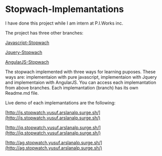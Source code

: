 # Stopwach-Implemantations

I have done this project while I am intern at P.I.Works inc.

The project has three other branches:

[Javascript-Stopwach](https://github.com/yusufarslanalp/Stopwach-Implemantations/tree/Javascript-Stopwach)

[Jquery-Stopwach](https://github.com/yusufarslanalp/Stopwach-Implemantations/tree/Jquery-Stopwach)

[AngularJS-Stopwach](https://github.com/yusufarslanalp/Stopwach-Implemantations/tree/AngularJS-Stopwach)

The stopwach implemented with three ways for learning puposes. These ways are: implementaion with pure javascript, implementaion with Jquery and implementaion with AngularJS. You can access each implemantation from above branches. Each implemantation (branch) has its own Readme.md file.

Live demo of each implemantations are the following:

[http://js.stopwatch.yusuf.arslanalp.surge.sh/](http://js.stopwatch.yusuf.arslanalp.surge.sh/)

[http://jq.stopwatch.yusuf.arslanalp.surge.sh/](http://jq.stopwatch.yusuf.arslanalp.surge.sh/)

[http://ag.stopwatch.yusuf.arslanalp.surge.sh/](http://ag.stopwatch.yusuf.arslanalp.surge.sh/)
